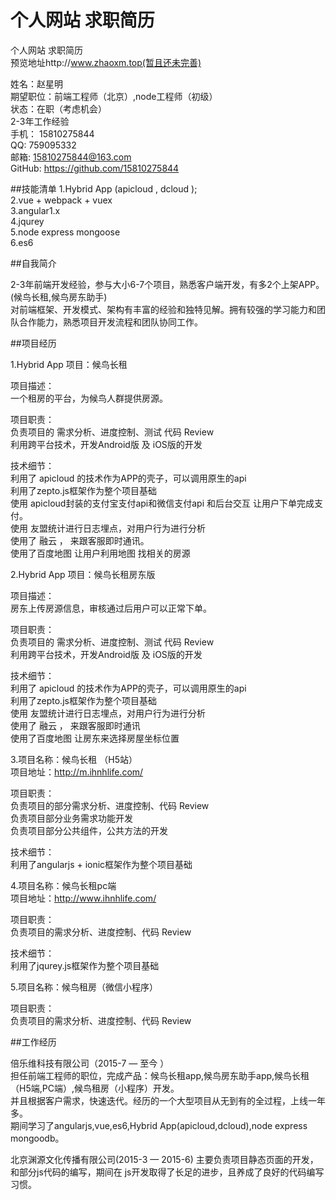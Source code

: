 # 个人网站 求职简历 
个人网站 求职简历 <br>
预览地址http://www.zhaoxm.top(暂且还未完善)


姓名：赵星明<br>
期望职位：前端工程师（北京）,node工程师（初级）<br>
状态：在职（考虑机会）<br>
2-3年工作经验<br>
手机： 15810275844<br>
QQ: 759095332<br>
邮箱: 15810275844@163.com<br>
GitHub: https://github.com/15810275844<br>

##技能清单
1.Hybrid App (apicloud , dcloud );<br>
2.vue + webpack + vuex<br>
3.angular1.x<br>
4.jqurey<br>
5.node express mongoose<br>
6.es6<br>

##自我简介

2-3年前端开发经验，参与大小6-7个项目，熟悉客户端开发，有多2个上架APP。(候鸟长租,候鸟房东助手)<br>
对前端框架、开发模式、架构有丰富的经验和独特见解。拥有较强的学习能力和团队合作能力，熟悉项目开发流程和团队协同工作。<br>

##项目经历

1.Hybrid App 项目：候鸟长租    

项目描述：<br>
一个租房的平台，为候鸟人群提供房源。

项目职责：<br>
负责项目的 需求分析、进度控制、测试 代码 Review<br>
利用跨平台技术，开发Android版 及 iOS版的开发 <br>

技术细节：<br>
利用了 apicloud 的技术作为APP的壳子，可以调用原生的api<br>
利用了zepto.js框架作为整个项目基础<br>
使用 apicloud封装的支付宝支付api和微信支付api 和后台交互 让用户下单完成支付。<br>
使用 友盟统计进行日志埋点，对用户行为进行分析<br>
使用了 融云 ， 来跟客服即时通讯。<br>
使用了百度地图 让用户利用地图 找相关的房源<br>

2.Hybrid App 项目：候鸟长租房东版  

项目描述：<br>
房东上传房源信息，审核通过后用户可以正常下单。<br>

项目职责：<br>
负责项目的 需求分析、进度控制、测试 代码 Review<br>
利用跨平台技术，开发Android版 及 iOS版的开发 <br>

技术细节：<br>
利用了 apicloud 的技术作为APP的壳子，可以调用原生的api<br>
利用了zepto.js框架作为整个项目基础<br>
使用 友盟统计进行日志埋点，对用户行为进行分析<br>
使用了 融云 ， 来跟客服即时通讯<br>
使用了百度地图 让房东来选择房屋坐标位置<br>

3.项目名称：候鸟长租 （H5站）<br>
项目地址：http://m.ihnhlife.com/<br>

项目职责：<br>
负责项目的部分需求分析、进度控制、代码 Review<br>
负责项目部分业务需求功能开发<br>
负责项目部分公共组件，公共方法的开发<br>

技术细节：<br>
利用了angularjs + ionic框架作为整个项目基础<br>

4.项目名称：候鸟长租pc端<br>
项目地址：http://www.ihnhlife.com/<br>

项目职责：<br>
负责项目的需求分析、进度控制、代码 Review<br>

技术细节：<br>
利用了jqurey.js框架作为整个项目基础<br>

5.项目名称：候鸟租房（微信小程序）<br>

项目职责：<br>
负责项目的需求分析、进度控制、代码 Review<br>

##工作经历

倍乐维科技有限公司（2015-7 — 至今 ）<br>
担任前端工程师的职位，完成产品：候鸟长租app,候鸟房东助手app,候鸟长租（H5端,PC端）,候鸟租房（小程序）开发。<br>
并且根据客户需求，快速迭代。经历的一个大型项目从无到有的全过程，上线一年多。<br>
期间学习了angularjs,vue,es6,Hybrid App(apicloud,dcloud),node express mongoodb。<br>

北京渊源文化传播有限公司(2015-3 — 2015-6)
主要负责项目静态页面的开发，和部分js代码的编写，期间在 js开发取得了长足的进步，且养成了良好的代码编写习惯。<br>

